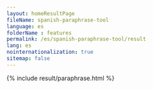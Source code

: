 ```yaml
---
layout: homeResultPage
fileName: spanish-paraphrase-tool
language: es
folderName : features
permalink: /es/spanish-paraphrase-tool/result
lang: es
nointernationalization: true
sitemap: false
---
```

{% include result/paraphrase.html %}

<script src="/js/result/paraprashing.js" data-foldername="{{page.folderName}}" data-lang="{{page.lang}}"></script>